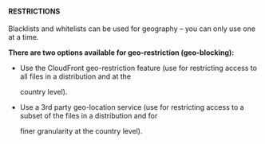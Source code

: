 #### RESTRICTIONS

Blacklists and whitelists can be used for geography – you can only use one at a
time.

**There are two options available for geo-restriction (geo-blocking):**

- Use the CloudFront geo-restriction feature (use for restricting access to all
  files in a distribution and at the

  country level).

- Use a 3rd party geo-location service (use for restricting access to a subset
  of the files in a distribution and for

  finer granularity at the country level).

